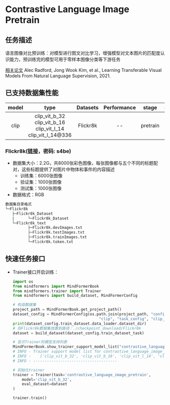 # Contrastive Language Image Pretrain

## 任务描述

语言图像对比预训练：对模型进行图文对比学习，增强模型对文本图片的匹配度认识能力，预训练完的模型可用于零样本图像分类等下游任务

[相关论文](https://arxiv.org/abs/2103.00020) Alec Radford, Jong Wook Kim, et al., Learning Transferable Visual Models From Natural Language Supervision, 2021.

## 已支持数据集性能

| model |                                     type                                     | Datasets | Performance |  stage   |         example         |
|:-----:|:----------------------------------------------------------------------------:|:--------:|:-----------:|:--------:|:-----------------------:|
| clip  | clip_vit_b_32 <br/> clip_vit_b_16 <br/> clip_vit_l_14<br/> clip_vit_l_14@336 | Flickr8k |     --      | pretrain | [link](../../examples/contrastive_language_image_pretrain/clip_vit_b_32_pretrain_on_flickr8k.sh) |

### Flickr8k([链接](https://pan.baidu.com/s/1LRlQUL1MRipPL4MLOdExzg)，密码: s4be)

- 数据集大小：2.2G，共8000张彩色图像，每张图像都与五个不同的标题配对，这些标题提供了对图片中物体和事件的内容描述
    - 训练集：6000张图像
    - 验证集：1000张图像
    - 测试集：1000张图像
- 数据格式：RGB

 ```bash
数据集目录格式
└─Flickr8k
    ├─Flickr8k_Dataset
    |      └─Flickr8k_Dataset
    └─Flickr8k_text
           ├─Flickr8k.devImages.txt
           ├─Flickr8k.testImages.txt
           ├─Flickr8k.trainImages.txt
           └─Flickr8k.token.txt
 ```

## 快速任务接口

- Trainer接口开启训练：

  ```python
  import os
  from mindformers import MindFormerBook
  from mindformers.trainer import Trainer
  from mindformers import build_dataset, MindFormerConfig

  # 构造数据集
  project_path = MindFormerBook.get_project_path()
  dataset_config = MindFormerConfig(os.path.join(project_path, "configs",
                                        "clip", "task_config", "clip_flickr8k_dataset.yaml"))
  print(dataset_config.train_dataset.data_loader.dataset_dir)
  # 将Flickr8k数据集放置到路径：./checkpoint_download/Flickr8k
  dataset = build_dataset(dataset_config.train_dataset_task)

  # 显示Trainer的模型支持列表
  MindFormerBook.show_trainer_support_model_list("contrastive_language_image_pretrain")
  # INFO - Trainer support model list for contrastive_language_image_pretrain task is:
  # INFO -    ['clip_vit_b_32', 'clip_vit_b_16', 'clip_vit_l_14', 'clip_vit_l_14@336']
  # INFO - -------------------------------------

  # 初始化trainer
  trainer = Trainer(task='contrastive_language_image_pretrain',
      model='clip_vit_b_32',
      eval_dataset=dataset
  )

  trainer.train()
  ```
